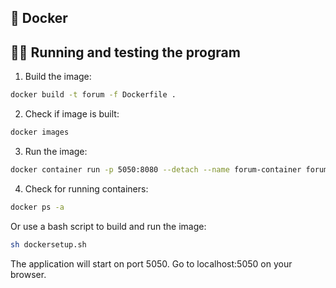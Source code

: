 ## 🐋 Docker
## 🏃‍♂️ Running and testing the program

1. Build the image:

```bash
docker build -t forum -f Dockerfile .
```

2. Check if image is built:

```bash
docker images
```

3. Run the image:

```bash
docker container run -p 5050:8080 --detach --name forum-container forum
```

4. Check for running containers:

```bash
docker ps -a
```


Or use a bash script to build and run the image:

```bash
sh dockersetup.sh
```

The application will start on port 5050. Go to localhost:5050 on your browser.